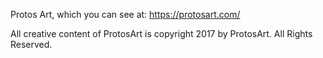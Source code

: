 Protos Art, which you can see at: https://protosart.com/

All creative content of ProtosArt is copyright 2017 by ProtosArt.  All Rights Reserved.
